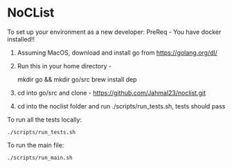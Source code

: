 # NoCList

To set up your environment as a new developer:
  PreReq - You have docker installed!!
  
  1.  Assuming MacOS, download and install go from https://golang.org/dl/
  
  2. Run this in your home directory -
 
        mkdir go && mkdir go/src
        brew install dep
 
  3. cd into go/src and clone  -
       https://github.com/Jahmal23/noclist.git
          
  4. cd into the noclist folder and run ./scripts/run_tests.sh, tests should pass
   
 To run all the tests locally:
    
    ./scripts/run_tests.sh
    
 To run the main file:
    
    ./scripts/run_main.sh
